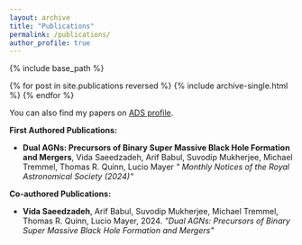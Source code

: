 ```yaml
---
layout: archive
title: "Publications"
permalink: /publications/
author_profile: true
---
```

{% include base_path %}

{% for post in site.publications reversed %}
  {% include archive-single.html %}
{% endfor %} 

<p>You can also find my papers on <a href="https://ui.adsabs.harvard.edu/public-libraries/VpIIp5VrTBarBZq_afDM_A">ADS profile</a>.</p>

<p><strong> First Authored Publications:</strong></p>
<ul>
	<li><strong> Dual AGNs: Precursors of Binary Super Massive Black Hole Formation and Mergers</strong>, Vida Saeedzadeh, Arif Babul, Suvodip Mukherjee, Michael Tremmel, Thomas R. Quinn, Lucio Mayer <em>&quot; Monthly Notices of the Royal Astronomical Society (2024)&quot;</em></li>
</ul>
<p><strong> Co-authored Publications:</strong></p>

<ul>
	<li><strong>Vida Saeedzadeh</strong>, Arif Babul, Suvodip Mukherjee, Michael Tremmel, Thomas R. Quinn, Lucio Mayer, 2024. <em>&quot;Dual AGNs: Precursors of Binary Super Massive Black Hole Formation and Mergers&quot;</em></li>
</ul>
<ul>
